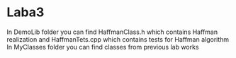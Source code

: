 # Laba3
In DemoLib folder you can find HaffmanClass.h which contains Haffman realization and HaffmanTets.cpp which contains tests for Haffman algorithm
In MyClasses folder you can find classes from previous lab works

